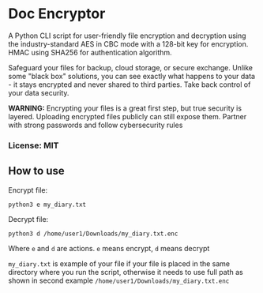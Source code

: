 # Doc Encryptor
A Python CLI script for user-friendly file encryption and decryption using the industry-standard AES in CBC mode with a 128-bit key for encryption. HMAC using SHA256 for authentication algorithm.

Safeguard your files for backup, cloud storage, or secure exchange. Unlike some "black box" solutions, you can see exactly what happens to your data - it stays encrypted and never shared to third parties. Take back control of your data security.

**WARNING:** Encrypting your files is a great first step, but true security is layered. Uploading encrypted files publicly can still expose them. Partner with strong passwords and follow cybersecurity rules

### License: MIT


## How to use
Encrypt file:
```
python3 e my_diary.txt
```
Decrypt file: 
```
python3 d /home/user1/Downloads/my_diary.txt.enc
```

Where `e` and `d` are actions. `e` means encrypt, `d` means decrypt

`my_diary.txt` is example of your file if your file is placed in the same directory where you run the script, otherwise it needs to use full path as shown in second example `/home/user1/Downloads/my_diary.txt.enc`